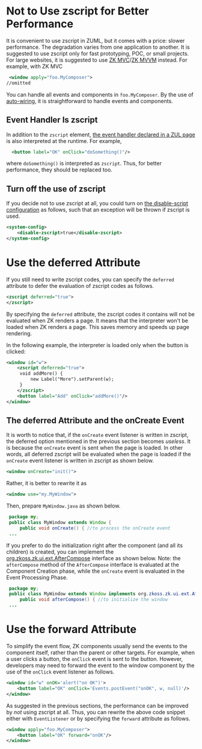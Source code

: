 

# Not to Use zscript for Better Performance

It is convenient to use zscript in ZUML, but it comes with a price:
slower performance. The degradation varies from one application to
another. It is suggested to use zscript only for fast prototyping, POC,
or small projects. For large websites, it is suggested to use [ZK MVC]({{site.baseurl}}/zk_dev_ref/mvc)/[ZK MVVM](http://books.zkoss.org/zk-mvvm-book/8.0/index.html) instead. For
example, with ZK MVC

```xml
 <window apply="foo.MyComposer">
//omitted
```

You can handle all events and components in `foo.MyComposer`. By the use
of [ auto-wiring]({{site.baseurl}}/zk_component_ref/common_operations/event_handling/event_listening#Composer_and_Event_Listener_Autowiring),
it is straightforward to handle events and components.

## Event Handler Is zscript

In addition to the `zscript` element, [ the event handler declared in a ZUL page]({{site.baseurl}}/zk_component_ref/common_operations/event_handling/event_listening#Declare_an_Event_Handler_in_a_ZUL_page)
is also interpreted at the runtime. For example,

```xml
  <button label="OK" onClick="doSomething()"/>
```

where `doSomething()` is interpreted as `zscript`. Thus, for better
performance, they should be replaced too.

## Turn off the use of zscript

If you decide not to use zscript at all, you could turn on [the disable-script configuration]({{site.baseurl}}/zk_config_ref/the_disable-zscript_element)
as follows, such that an exception will be thrown if zscript is used.

```xml
<system-config>
    <disable-zscript>true</disable-zscript>
</system-config>
```

# Use the deferred Attribute

If you still need to write zscript codes, you can specify the `deferred`
attribute to defer the evaluation of zscript codes as follows.

```xml
<zscript deferred="true">
</zscript>
```

By specifying the `deferred` attribute, the zscript codes it contains
will not be evaluated when ZK renders a page. It means that the
interpreter won't be loaded when ZK renders a page. This saves memory
and speeds up page rendering.

In the following example, the interpreter is loaded only when the button
is clicked:

```xml
<window id="w">
    <zscript deferred="true">
     void addMore() {
         new Label("More").setParent(w);
     }
    </zscript>
    <button label="Add" onClick="addMore()"/>
</window>
```

## The deferred Attribute and the onCreate Event

It is worth to notice that, if the `onCreate` event listener is written
in zscript, the deferred option mentioned in the previous section
becomes *useless*. It is because the `onCreate` event is sent when the
page is loaded. In other words, all deferred zscript will be evaluated
when the page is loaded if the `onCreate` event listener is written in
zscript as shown below.

```xml
<window onCreate="init()">
```

Rather, it is better to rewrite it as

```xml
<window use="my.MyWindow">
```

Then, prepare `MyWindow.java` as shown below.

```java
 package my;
 public class MyWindow extends Window {
     public void onCreate() { //to process the onCreate event
 ...
```

If you prefer to do the initialization right after the component (and
all its children) is created, you can implement the
[org.zkoss.zk.ui.ext.AfterCompose](https://www.zkoss.org/javadoc/latest/zk/org/zkoss/zk/ui/ext/AfterCompose.html)
interface as shown below. Note: the `afterCompose` method of the
`AfterCompose` interface is evaluated at the Component Creation phase,
while the `onCreate` event is evaluated in the Event Processing Phase.

```java
 package my;
 public class MyWindow extends Window implements org.zkoss.zk.ui.ext.AfterCompose {
     public void afterCompose() { //to initialize the window
 ...
```

# Use the forward Attribute

To simplify the event flow, ZK components usually send the events to the
component itself, rather than the parent or other targets. For example,
when a user clicks a button, the `onClick` event is sent to the button.
However, developers may need to forward the event to the window
component by the use of the `onClick` event listener as follows.

```xml
<window id="w" onOK='alert("on OK")'>
    <button label="OK" onClick='Events.postEvent("onOK", w, null)'/>
</window>
```

As suggested in the previous sections, the performance can be improved
by *not* using zscript at all. Thus, you can rewrite the above code
snippet either with `EventListener` or by specifying the `forward`
attribute as follows.

```xml
<window apply="foo.MyComposer">
    <button label="OK" forward="onOK"/>
</window>
```
